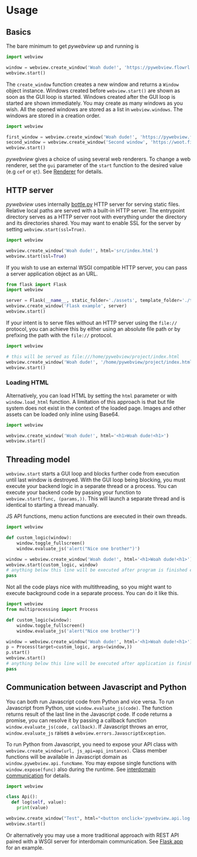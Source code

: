 # Usage

## Basics

The bare minimum to get _pywebview_ up and running is

``` python
import webview

window = webview.create_window('Woah dude!', 'https://pywebview.flowrl.com')
webview.start()
```

The `create_window` function creates a new window and returns a `Window` object instance. Windows created before `webview.start()` are shown as soon as the GUI loop is started. Windows created after the GUI loop is started are shown immediately. You may create as many windows as you wish. All the opened windows are stored as a list in `webview.windows`. The windows are stored in a creation order.

``` python
import webview

first_window = webview.create_window('Woah dude!', 'https://pywebview.flowrl.com')
second_window = webview.create_window('Second window', 'https://woot.fi')
webview.start()
```

_pywebview_ gives a choice of using several web renderers. To change a web renderer, set the `gui` parameter of the `start` function to the desired value (e.g `cef` or `qt`). See [Renderer](/guide/renderer.md) for details.

## HTTP server

_pywebview_ uses internally [bottle.py](https://bottlepy.org) HTTP server for serving static files. Relative local paths are served with a built-in HTTP server. The entrypoint directory serves as a HTTP server root with everything under the directory and its directories shared. You may want to enable SSL for the server by setting `webview.start(ssl=True)`.

``` python
import webview

webview.create_window('Woah dude!', html='src/index.html')
webview.start(ssl=True)
```

If you wish to use an external WSGI compatible HTTP server, you can pass a server application object as an URL.

``` python
from flask import Flask
import webview

server = Flask(__name__, static_folder='./assets', template_folder='./templates')
webview.create_window('Flask example', server)
webview.start()
```

If your intent is to serve files without an HTTP server using the `file://` protocol, you can achieve this by either using an absolute file path or by prefixing the path with the `file://` protocol.

``` python
import webview

# this will be served as file:///home/pywebview/project/index.html
webview.create_window('Woah dude!', '/home/pywebview/project/index.html')
webview.start()
```

### Loading HTML

Alternatively, you can load HTML by setting the `html` parameter or with `window.load_html` function. A limitation of this approach is that but file system does not exist in the context of the loaded page. Images and other assets can be loaded only inline using Base64.

``` python
import webview

webview.create_window('Woah dude!', html='<h1>Woah dude!<h1>')
webview.start()
```

## Threading model

`webview.start` starts a GUI loop and blocks further code from execution until last window is destroyed. With the GUI loop being blocking, you must execute your backend logic in a separate thread or a process. You can execute your backend code by passing your function to `webview.start(func, (params,))`. This will launch a separate thread and is identical to starting a thread manually.

JS API functions, menu action functions are executed in their own threads.

``` python
import webview

def custom_logic(window):
    window.toggle_fullscreen()
    window.evaluate_js('alert("Nice one brother")')

window = webview.create_window('Woah dude!', html='<h1>Woah dude!<h1>')
webview.start(custom_logic, window)
# anything below this line will be executed after program is finished executing
pass
```

Not all the code plays nice with multithreading, so you might want to execute background code in a separate process. You can do it like this.

``` python
import webview
from multiprocessing import Process

def custom_logic(window):
    window.toggle_fullscreen()
    window.evaluate_js('alert("Nice one brother")')

window = webview.create_window('Woah dude!', html='<h1>Woah dude!<h1>')
p = Process(target=custom_logic, args=(window,))
p.start()
webview.start()
# anything below this line will be executed after application is finished executing
pass
```

## Communication between Javascript and Python

You can both run Javascript code from Python and vice versa. To run Javascript from Python, use `window.evaluate_js(code)`. The function returns result of the last line in the Javascript code. If code returns a promise, you can resolve it by passing a callback function `window.evaluate_js(code, callback)`. If Javascript throws an error, `window.evaluate_js` raises a `webview.errors.JavascriptException`.

To run Python from Javascript, you need to expose your API class with `webview.create_window(url, js_api=api_instance)`. Class member functions will be available in Javascript domain as `window.pywebview.api.funcName`. You may  expose single functions with `window.expose(func)` also during the runtime. See [interdomain communication](/guide/interdomain.md) for details.

``` python
import webview

class Api():
  def log(self, value):
    print(value)

webview.create_window("Test", html="<button onclick='pywebview.api.log(\"Woah dude!\")'>Click me</button>", js_api=Api())
webview.start()
```

Or alternatively you may use a more traditional approach with REST API paired with a WSGI server for interdomain communication. See [Flask app](https://github.com/r0x0r/pywebview/tree/master/examples/flask_app) for an example.

